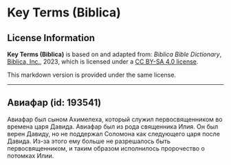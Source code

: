 # Key Terms (Biblica)

## License Information

**Key Terms (Biblica)** is based on and adapted from: _Biblica Bible Dictionary_, [Biblica, Inc.](https://www.biblica.com/), 2023, which is licensed under a [CC BY-SA 4.0 license](https://creativecommons.org/licenses/by-sa/4.0/legalcode.en).

This markdown version is provided under the same license.



--------------------------------

## Авиафар (id: 193541)

Авиафар был сыном Ахимелеха, который служил первосвященником во времена царя Давида. Авиафар был из рода священника Илия. Он был верен Давиду, но не поддержал Соломона как следующего царя после Давида. Из\-за этого ему больше не разрешалось быть первосвященником, и таким образом исполнилось пророчество о потомках Илии.


